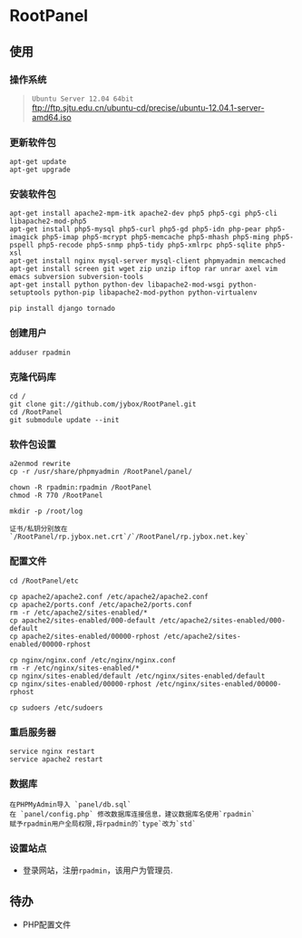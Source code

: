 # RootPanel
## 使用
### 操作系统

>`Ubuntu Server 12.04 64bit`  
>ftp://ftp.sjtu.edu.cn/ubuntu-cd/precise/ubuntu-12.04.1-server-amd64.iso

### 更新软件包

    apt-get update
    apt-get upgrade
    
### 安装软件包

    apt-get install apache2-mpm-itk apache2-dev php5 php5-cgi php5-cli libapache2-mod-php5
    apt-get install php5-mysql php5-curl php5-gd php5-idn php-pear php5-imagick php5-imap php5-mcrypt php5-memcache php5-mhash php5-ming php5-pspell php5-recode php5-snmp php5-tidy php5-xmlrpc php5-sqlite php5-xsl
    apt-get install nginx mysql-server mysql-client phpmyadmin memcached
    apt-get install screen git wget zip unzip iftop rar unrar axel vim emacs subversion subversion-tools
    apt-get install python python-dev libapache2-mod-wsgi python-setuptools python-pip libapache2-mod-python python-virtualenv
    
    pip install django tornado
    
### 创建用户

    adduser rpadmin

### 克隆代码库

    cd /
    git clone git://github.com/jybox/RootPanel.git
    cd /RootPanel
    git submodule update --init
    
### 软件包设置

    a2enmod rewrite
    cp -r /usr/share/phpmyadmin /RootPanel/panel/
    
    chown -R rpadmin:rpadmin /RootPanel
    chmod -R 770 /RootPanel
  
    mkdir -p /root/log
    
    证书/私钥分别放在`/RootPanel/rp.jybox.net.crt`/`/RootPanel/rp.jybox.net.key`
    
### 配置文件

    cd /RootPanel/etc
    
    cp apache2/apache2.conf /etc/apache2/apache2.conf
    cp apache2/ports.conf /etc/apache2/ports.conf
    rm -r /etc/apache2/sites-enabled/*
    cp apache2/sites-enabled/000-default /etc/apache2/sites-enabled/000-default
    cp apache2/sites-enabled/00000-rphost /etc/apache2/sites-enabled/00000-rphost
    
    cp nginx/nginx.conf /etc/nginx/nginx.conf
    rm -r /etc/nginx/sites-enabled/*
    cp nginx/sites-enabled/default /etc/nginx/sites-enabled/default
    cp nginx/sites-enabled/00000-rphost /etc/nginx/sites-enabled/00000-rphost

    cp sudoers /etc/sudoers
    
### 重启服务器

    service nginx restart
    service apache2 restart
    
### 数据库

    在PHPMyAdmin导入 `panel/db.sql`
    在 `panel/config.php` 修改数据库连接信息，建议数据库名使用`rpadmin`
    赋予rpadmin用户全局权限,将rpadmin的`type`改为`std`
    
### 设置站点

* 登录网站，注册`rpadmin`，该用户为管理员.

## 待办

* PHP配置文件

    

